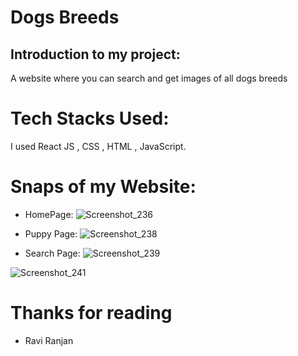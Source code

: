 # Dogs Breeds

## Introduction to my project:

A website where you can search and get images of all dogs breeds


# Tech Stacks Used:
I used React JS , CSS , HTML , JavaScript.


# Snaps of my Website:

* HomePage:
![Screenshot_236](https://user-images.githubusercontent.com/91020498/189519539-74c3e7ee-9ad1-4ab5-87a3-674643ab8370.png)


* Puppy Page: 
![Screenshot_238](https://user-images.githubusercontent.com/91020498/189519551-b7d02abc-fdf9-45a8-9d15-ec093760aad8.png)


* Search Page: 
![Screenshot_239](https://user-images.githubusercontent.com/91020498/189519558-00eb0c1f-1b4c-4501-8da2-735211f24371.png)


![Screenshot_241](https://user-images.githubusercontent.com/91020498/189519571-cdc792e1-32ee-41d2-bff6-804c1e07a311.png)



# Thanks for reading

* Ravi Ranjan



